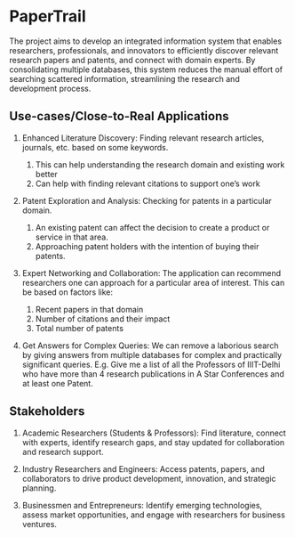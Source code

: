# PaperTrail

The project aims to develop an integrated information system that enables researchers, professionals, and innovators to efficiently discover relevant research papers and patents, and connect with domain experts. By consolidating multiple databases, this system reduces the manual effort of searching scattered information, streamlining the research and development process.


## Use-cases/Close-to-Real Applications

1) Enhanced Literature Discovery: Finding relevant research articles, journals, etc. based on some keywords.
   1) This can help understanding the research domain and existing work better
   2) Can help with finding relevant citations to support one’s work

2) Patent Exploration and Analysis: Checking for patents in a particular domain.
   1) An existing patent can affect the decision to create a product or service in that area.
   2) Approaching patent holders with the intention of buying their patents.

3) Expert Networking and Collaboration: The application can recommend researchers one can approach for a particular area of interest. This can be based on factors like:
   1) Recent papers in that domain
   2) Number of citations and their impact
   3) Total number of patents

4) Get Answers for Complex Queries: We can remove a laborious search by giving answers from multiple databases for complex and practically significant queries.
E.g. Give me a list of all the Professors of IIIT-Delhi who have more than 4 research publications in A Star Conferences and at least one Patent.


## Stakeholders

1) Academic Researchers (Students & Professors): Find literature, connect with experts, identify research gaps, and stay updated for collaboration and research support.

2) Industry Researchers and Engineers: Access patents, papers, and collaborators to drive product development, innovation, and strategic planning.

3) Businessmen and Entrepreneurs: Identify emerging technologies, assess market opportunities, and engage with researchers for business ventures.
